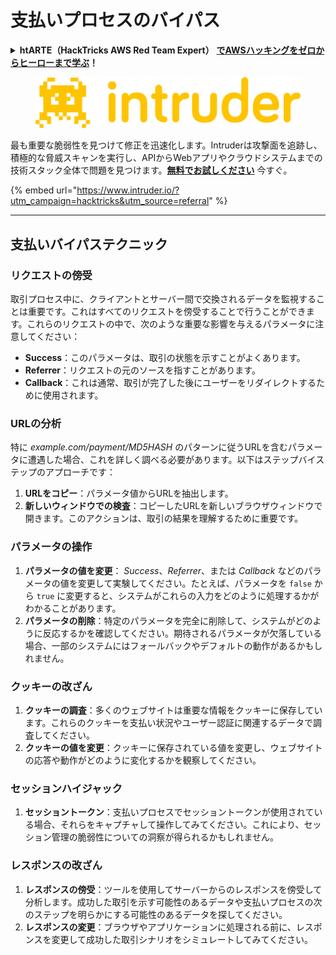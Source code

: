 # 支払いプロセスのバイパス

<details>

<summary><strong>htARTE（HackTricks AWS Red Team Expert）</strong> <a href="https://training.hacktricks.xyz/courses/arte"><strong>でAWSハッキングをゼロからヒーローまで学ぶ</strong></a><strong>！</strong></summary>

HackTricksをサポートする他の方法：

- **HackTricksで企業を宣伝したい**または**HackTricksをPDFでダウンロードしたい場合**は、[**SUBSCRIPTION PLANS**](https://github.com/sponsors/carlospolop)をチェックしてください！
- [**公式PEASS＆HackTricksスワッグ**](https://peass.creator-spring.com)を入手する
- [**The PEASS Family**](https://opensea.io/collection/the-peass-family)を発見し、独占的な[**NFTs**](https://opensea.io/collection/the-peass-family)のコレクション
- **💬 [Discordグループに参加](https://discord.gg/hRep4RUj7f)**または[**telegramグループ**](https://t.me/peass)に参加するか、**Twitter** 🐦 [**@carlospolopm**](https://twitter.com/hacktricks_live)**をフォロー**してください。
- **ハッキングトリックを共有するには、**[**HackTricks**](https://github.com/carlospolop/hacktricks)と[**HackTricks Cloud**](https://github.com/carlospolop/hacktricks-cloud)のGitHubリポジトリにPRを提出してください。

</details>

<figure><img src="/.gitbook/assets/image (675).png" alt=""><figcaption></figcaption></figure>

最も重要な脆弱性を見つけて修正を迅速化します。Intruderは攻撃面を追跡し、積極的な脅威スキャンを実行し、APIからWebアプリやクラウドシステムまでの技術スタック全体で問題を見つけます。[**無料でお試しください**](https://www.intruder.io/?utm\_source=referral\&utm\_campaign=hacktricks) 今すぐ。

{% embed url="https://www.intruder.io/?utm_campaign=hacktricks&utm_source=referral" %}

***

## 支払いバイパステクニック

### リクエストの傍受
取引プロセス中に、クライアントとサーバー間で交換されるデータを監視することは重要です。これはすべてのリクエストを傍受することで行うことができます。これらのリクエストの中で、次のような重要な影響を与えるパラメータに注意してください：

- **Success**：このパラメータは、取引の状態を示すことがよくあります。
- **Referrer**：リクエストの元のソースを指すことがあります。
- **Callback**：これは通常、取引が完了した後にユーザーをリダイレクトするために使用されます。

### URLの分析
特に _example.com/payment/MD5HASH_ のパターンに従うURLを含むパラメータに遭遇した場合、これを詳しく調べる必要があります。以下はステップバイステップのアプローチです：

1. **URLをコピー**：パラメータ値からURLを抽出します。
2. **新しいウィンドウでの検査**：コピーしたURLを新しいブラウザウィンドウで開きます。このアクションは、取引の結果を理解するために重要です。

### パラメータの操作
1. **パラメータの値を変更**： _Success_、_Referrer_、または _Callback_ などのパラメータの値を変更して実験してください。たとえば、パラメータを `false` から `true` に変更すると、システムがこれらの入力をどのように処理するかがわかることがあります。
2. **パラメータの削除**：特定のパラメータを完全に削除して、システムがどのように反応するかを確認してください。期待されるパラメータが欠落している場合、一部のシステムにはフォールバックやデフォルトの動作があるかもしれません。

### クッキーの改ざん
1. **クッキーの調査**：多くのウェブサイトは重要な情報をクッキーに保存しています。これらのクッキーを支払い状況やユーザー認証に関連するデータで調査してください。
2. **クッキーの値を変更**：クッキーに保存されている値を変更し、ウェブサイトの応答や動作がどのように変化するかを観察してください。

### セッションハイジャック
1. **セッショントークン**：支払いプロセスでセッショントークンが使用されている場合、それらをキャプチャして操作してみてください。これにより、セッション管理の脆弱性についての洞察が得られるかもしれません。

### レスポンスの改ざん
1. **レスポンスの傍受**：ツールを使用してサーバーからのレスポンスを傍受して分析します。成功した取引を示す可能性のあるデータや支払いプロセスの次のステップを明らかにする可能性のあるデータを探してください。
2. **レスポンスの変更**：ブラウザやアプリケーションに処理される前に、レスポンスを変更して成功した取引シナリオをシミュレートしてみてください。
